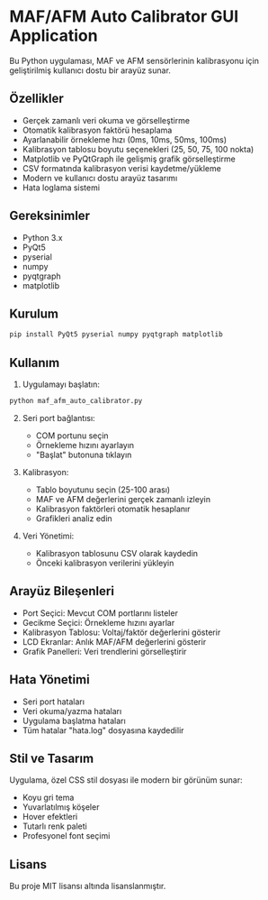 # MAF/AFM Auto Calibrator GUI Application

Bu Python uygulaması, MAF ve AFM sensörlerinin kalibrasyonu için geliştirilmiş kullanıcı dostu bir arayüz sunar.

## Özellikler

- Gerçek zamanlı veri okuma ve görselleştirme
- Otomatik kalibrasyon faktörü hesaplama
- Ayarlanabilir örnekleme hızı (0ms, 10ms, 50ms, 100ms)
- Kalibrasyon tablosu boyutu seçenekleri (25, 50, 75, 100 nokta)
- Matplotlib ve PyQtGraph ile gelişmiş grafik görselleştirme
- CSV formatında kalibrasyon verisi kaydetme/yükleme
- Modern ve kullanıcı dostu arayüz tasarımı
- Hata loglama sistemi

## Gereksinimler

- Python 3.x
- PyQt5
- pyserial
- numpy
- pyqtgraph
- matplotlib

## Kurulum

```bash
pip install PyQt5 pyserial numpy pyqtgraph matplotlib
```

## Kullanım

1. Uygulamayı başlatın:
```bash
python maf_afm_auto_calibrator.py
```

2. Seri port bağlantısı:
   - COM portunu seçin
   - Örnekleme hızını ayarlayın
   - "Başlat" butonuna tıklayın

3. Kalibrasyon:
   - Tablo boyutunu seçin (25-100 arası)
   - MAF ve AFM değerlerini gerçek zamanlı izleyin
   - Kalibrasyon faktörleri otomatik hesaplanır
   - Grafikleri analiz edin

4. Veri Yönetimi:
   - Kalibrasyon tablosunu CSV olarak kaydedin
   - Önceki kalibrasyon verilerini yükleyin

## Arayüz Bileşenleri

- Port Seçici: Mevcut COM portlarını listeler
- Gecikme Seçici: Örnekleme hızını ayarlar
- Kalibrasyon Tablosu: Voltaj/faktör değerlerini gösterir
- LCD Ekranlar: Anlık MAF/AFM değerlerini gösterir
- Grafik Panelleri: Veri trendlerini görselleştirir

## Hata Yönetimi

- Seri port hataları
- Veri okuma/yazma hataları
- Uygulama başlatma hataları
- Tüm hatalar "hata.log" dosyasına kaydedilir

## Stil ve Tasarım

Uygulama, özel CSS stil dosyası ile modern bir görünüm sunar:
- Koyu gri tema
- Yuvarlatılmış köşeler
- Hover efektleri
- Tutarlı renk paleti
- Profesyonel font seçimi

## Lisans

Bu proje MIT lisansı altında lisanslanmıştır.